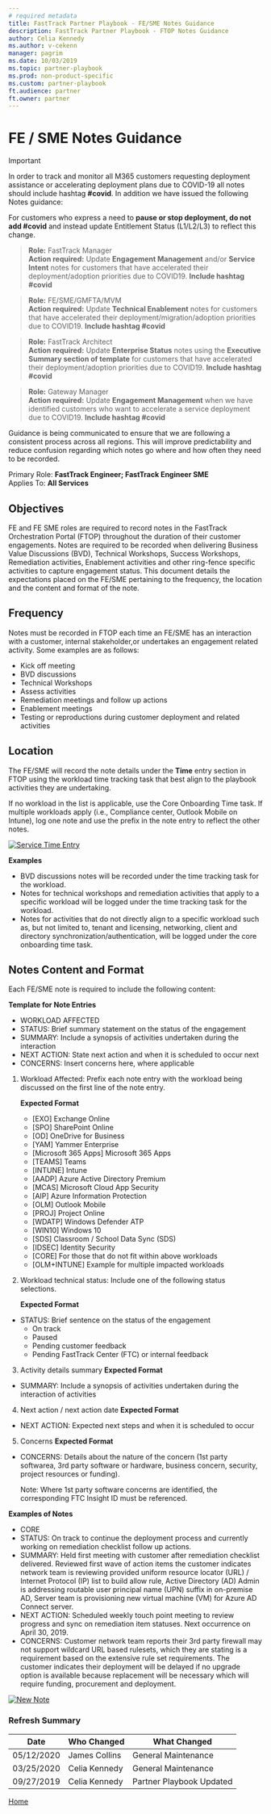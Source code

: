 ```yaml
---  
# required metadata  
title: FastTrack Partner Playbook - FE/SME Notes Guidance 
description: FastTrack Partner Playbook - FTOP Notes Guidance 
author: Celia Kennedy
ms.author: v-cekenn
manager: pagrim
ms.date: 10/03/2019  
ms.topic: partner-playbook  
ms.prod: non-product-specific
ms.custom: partner-playbook  
ft.audience: partner
ft.owner: partner
--- 
```


# FE / SME Notes Guidance

> [!IMPORTANT]
> In order to track and monitor all M365 customers requesting deployment assistance or accelerating deployment plans due to COVID-19 all notes should include hashtag **#covid**. In addition we have issued the following Notes guidance:  
>
>For customers who express a need to **pause or stop deployment, do not add #covid** and instead update Entitlement Status (L1/L2/L3) to reflect this change.  

>**Role:** FastTrack Manager  
>**Action required:** Update **Engagement Management** and/or **Service Intent** notes for customers that have accelerated their deployment/adoption priorities due to COVID19. **Include hashtag #covid**  

>**Role:** FE/SME/GMFTA/MVM  
>**Action required:** Update **Technical Enablement** notes for customers that have accelerated their deployment/migration/adoption priorities due to COVID19. **Include hashtag #covid**  

>**Role:** FastTrack Architect  
>**Action required:** Update **Enterprise Status** notes using the **Executive Summary section of template** for customers that have accelerated their deployment/adoption priorities due to COVID19. **Include hashtag #covid**  

>**Role:** Gateway Manager  
>**Action required:** Update **Engagement Management** when we have identified customers who want to accelerate a service deployment due to COVID19. **Include hashtag #covid**

Guidance is being communicated to ensure that we are following a consistent process across all regions. This will improve predictability and reduce confusion regarding which notes go where and how often they need to be recorded.

Primary Role: **FastTrack Engineer; FastTrack Engineer SME**  
Applies To: **All Services**

## Objectives
FE and FE SME roles are required to record notes in the FastTrack Orchestration Portal (FTOP) throughout the duration of their customer engagements. Notes are required to be recorded when delivering Business Value Discussions (BVD), Technical Workshops, Success Workshops, Remediation activities, Enablement activities and other ring-fence specific activities to capture engagement status. This document details the expectations placed on the FE/SME pertaining to the frequency, the location and the content and format of the note.

## Frequency
Notes must be recorded in FTOP each time an FE/SME has an interaction with a customer, internal stakeholder,or undertakes an engagement related activity. Some examples are as follows:

- Kick off meeting
- BVD discussions
- Technical Workshops
- Assess activities
- Remediation meetings and follow up actions
- Enablement meetings
- Testing or reproductions during customer deployment and related activities

## Location
The FE/SME will record the note details under the **Time** entry section in FTOP using the workload time tracking task that best align to the playbook activities they are undertaking.

If no workload in the list is applicable, use the Core Onboarding Time task. If multiple workloads apply (i.e., Compliance center, Outlook Mobile on Intune), log one note and use the prefix in the note entry to reflect the other notes.

[![Service Time Entry](media/resources-core-onboarding-time.png)](media/resources-core-onboarding-time.png)

**Examples**

- BVD discussions notes will be recorded under the time tracking task for the workload. 
- Notes for technical workshops and remediation activities that apply to a specific workload will be logged under the time tracking task for the workload.
- Notes for activities that do not directly align to a specific workload such as, but not limited to, tenant and licensing, networking, client and directory synchronization/authentication, will be logged under the core onboarding time task.

## Notes Content and Format

Each FE/SME note is required to include the following content:

**Template for Note Entries**

- WORKLOAD AFFECTED
- STATUS: Brief summary statement on the status of the engagement
- SUMMARY: Include a synopsis of activities undertaken during the interaction
- NEXT ACTION: State next action and when it is scheduled to occur next
- CONCERNS: Insert concerns here, where applicable

1. Workload Affected: Prefix each note entry with the workload being discussed on the first line of the note entry.

   **Expected Format**
   -  [EXO] Exchange Online
   -  [SPO] SharePoint Online
   -  [OD] OneDrive for Business
   -  [YAM] Yammer Enterprise
   -  [Microsoft 365 Apps] Microsoft 365 Apps
   -  [TEAMS] Teams    
   -  [INTUNE] Intune
   -  [AADP] Azure Active Directory Premium
   -  [MCAS] Microsoft Cloud App Security
   -  [AIP] Azure Information Protection
   -  [OLM] Outlook Mobile
   -  [PROJ] Project Online
   -  [WDATP] Windows Defender ATP
   -  [WIN10] Windows 10
   -  [SDS] Classroom / School Data Sync (SDS)
   -  [IDSEC] Identity Security
   -  [CORE] For those that do not fit within above workloads
   -  [OLM+INTUNE] Example for multiple impacted workloads

2. Workload technical status: Include one of the following status selections.

   **Expected Format**

- STATUS: Brief sentence on the status of the engagement
   - On track
   - Paused
   - Pending customer feedback
   - Pending FastTrack Center (FTC) or internal feedback

3. Activity details summary
   **Expected Format**

- SUMMARY: Include a synopsis of activities undertaken during the interaction of activities

4. Next action / next action date
   **Expected Format**

- NEXT ACTION: Expected next steps and when it is scheduled to occur

5. Concerns
   **Expected Format**

- CONCERNS: Details about the nature of the concern (1st party softwarea, 3rd party software or hardware, business concern, security, project resources or funding).   

  Note: Where 1st party software concerns are identified, the corresponding FTC Insight ID must be referenced.

**Examples of Notes**

- CORE
- STATUS: On track to continue the deployment process and currently working on remediation checklist follow up actions.
- SUMMARY: Held first meeting with customer after remediation checklist delivered. Reviewed first wave of action items the customer indicates network team is reviewing provided uniform resource locator (URL) / Internet Protocol (IP) list to build allow rule, Active Directory (AD) Admin is addressing routable user principal name (UPN) suffix in on-premise AD, Server team is provisioning new virtual machine (VM) for Azure AD Connect server.
- NEXT ACTION: Scheduled weekly touch point meeting to review progress and sync on remediation item statuses. Next occurrence on April 30, 2019.
- CONCERNS: Customer network team reports their 3rd party firewall may not support wildcard URL based rulesets, which they are stating is a requirement based on the extensive rule set requirements. The customer indicates their deployment will be delayed if no upgrade option is available because replacement will be necessary which will require funding, procurement and deployment.

[![New Note](media/resources-new-note.png)](media/resources-new-note.png)

### Refresh Summary

|Date|Who Changed|What Changed|
|---------|---------------|----------------------------|
|05/12/2020| James Collins| General Maintenance|
|03/25/2020| Celia Kennedy| General Maintenance|
|09/27/2019| Celia Kennedy| Partner Playbook Updated|

[Home](http://partner-docs.microsoft.com)
